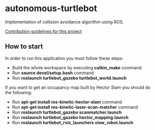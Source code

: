 # autonomous-turtlebot
Implementation of collision avoidance algorithm using ROS.

[Contribution guidelines for this project](images/rviz.png)

## How to start

In order to run this application you must follow these steps:

* Build the whole workspace by executing **catkin_make** command
* Run **source devel/setup.bash** command
* Run **roslaunch turtlebot_gazebo turtlebot_world.launch**

If you want to get an occupancy map built by Hector Slam you should do the following:
* Run **apt-get install ros-kinetic-hector-slam** command
* Run **apt-get install ros-kinetic-laser-scan-matcher** command
* Run **roslaunch turtlebot_gazebo scanmatcher.launch**
* Run **roslaunch turtlebot_gazebo hector_mapping.launch**
* Run **roslaunch turtlebot_rviz_launchers view_robot.launch**


